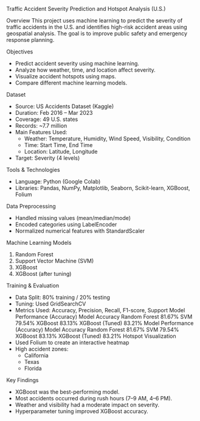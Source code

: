 Traffic Accident Severity Prediction and Hotspot Analysis (U.S.)

Overview
This project uses machine learning to predict the severity of traffic accidents in the U.S. and identifies high-risk accident areas using geospatial analysis. The goal is to improve public safety and emergency response planning.

Objectives
* Predict accident severity using machine learning.
* Analyze how weather, time, and location affect severity.
* Visualize accident hotspots using maps.
* Compare different machine learning models.

Dataset
* Source: US Accidents Dataset (Kaggle)
* Duration: Feb 2016 – Mar 2023
* Coverage: 49 U.S. states
* Records: ~7.7 million
* Main Features Used:
    * Weather: Temperature, Humidity, Wind Speed, Visibility, Condition
    * Time: Start Time, End Time
    * Location: Latitude, Longitude
* Target: Severity (4 levels)

Tools & Technologies
* Language: Python (Google Colab)
* Libraries: Pandas, NumPy, Matplotlib, Seaborn, Scikit-learn, XGBoost, Folium

Data Preprocessing
* Handled missing values (mean/median/mode)
* Encoded categories using LabelEncoder
* Normalized numerical features with StandardScaler

Machine Learning Models
1. Random Forest
2. Support Vector Machine (SVM)
3. XGBoost
4. XGBoost (after tuning)

Training & Evaluation
* Data Split: 80% training / 20% testing
* Tuning: Used GridSearchCV
* Metrics Used: Accuracy, Precision, Recall, F1-score, Support
Model Performance (Accuracy)
Model	Accuracy
Random Forest	81.67%
SVM	79.54%
XGBoost	83.13%
XGBoost (Tuned)	83.21%
Model Performance (Accuracy)
Model	Accuracy
Random Forest	81.67%
SVM	79.54%
XGBoost	83.13%
XGBoost (Tuned)	83.21%
Hotspot Visualization
* Used Folium to create an interactive heatmap
* High accident zones:
    * California
    * Texas
    * Florida

Key Findings
* XGBoost was the best-performing model.
* Most accidents occurred during rush hours (7–9 AM, 4–6 PM).
* Weather and visibility had a moderate impact on severity.
* Hyperparameter tuning improved XGBoost accuracy.


